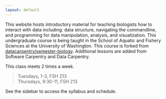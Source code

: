 ```yaml
---
layout: default
---
```


This website hosts introductory material for teaching biologists how to
interact with data including: data
structure, navigating the commandline, and programming for data manipulation, analysis, and visualization. This undergraduate course is being taught in the School of Aquatic and Fishery Sciences at the University of Washington. This course is forked from [datacarpentry/semester-biology](https://github.com/datacarpentry/semester-biology).
Additional lessons are added from Software Carpentry and Data Carpentry.

This class meets 2 times a week.
>Tuesdays, 1-3, FSH 213     
>Thursdays, 9:30-11, FSH 213

See the sidebar to access the syllabus and schedule.
